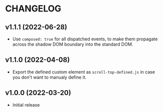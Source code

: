 # CHANGELOG

## v1.1.1 (2022-06-28)

- Use `composed: true` for all dispatched events, to make them propagate across the shadow DOM boundary into the standard DOM.

## v1.1.0 (2022-04-08)

- Export the defined custom element as `scroll-top-defined.js` in case you don't want to manualy define it.

## v1.0.0 (2022-03-20)

- Initial release
